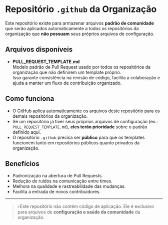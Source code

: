 # Repositório `.github` da Organização

Este repositório existe para armazenar arquivos **padrão de comunidade** que serão aplicados automaticamente a todos os repositórios da organização que **não possuam** seus próprios arquivos de configuração.

## Arquivos disponíveis

- **PULL_REQUEST_TEMPLATE.md**  
  Modelo padrão de Pull Request usado por todos os repositórios da organização que não definirem um template próprio.  
  Isso garante consistência na revisão de código, facilita a colaboração e ajuda a manter um fluxo de contribuição organizado.

## Como funciona

- O GitHub aplica automaticamente os arquivos deste repositório para os demais repositórios da organização.  
- Se um repositório já tiver seus próprios arquivos de configuração (ex.: `PULL_REQUEST_TEMPLATE.md`), **eles terão prioridade** sobre o padrão definido aqui.  
- O repositório `.github` precisa ser **público** para que os templates funcionem tanto em repositórios públicos quanto privados da organização.

## Benefícios

- Padronização na abertura de Pull Requests.
- Redução de ruídos na comunicação entre times.
- Melhora na qualidade e rastreabilidade das mudanças.
- Facilita a entrada de novos contribuidores.

---

> ℹ️ Este repositório não contém código de aplicação. Ele é exclusivo para arquivos de **configuração e saúde da comunidade** da organização.
